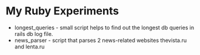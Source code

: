 My Ruby Experiments
================

* longest_queries - small script helps to find out the longest db queries in rails db log file.
* news_parser - script that parses 2 news-related websites thevista.ru and lenta.ru

